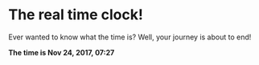 # The real time clock!

Ever wanted to know what the time is? Well, your journey is about to end!

**The time is Nov 24, 2017, 07:27**